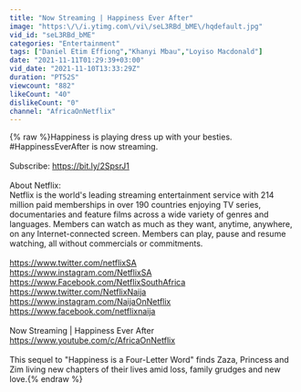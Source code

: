 ```yaml
---
title: "Now Streaming | Happiness Ever After"
image: "https:\/\/i.ytimg.com\/vi\/seL3RBd_bME\/hqdefault.jpg"
vid_id: "seL3RBd_bME"
categories: "Entertainment"
tags: ["Daniel Etim Effiong","Khanyi Mbau","Loyiso Macdonald"]
date: "2021-11-11T01:29:39+03:00"
vid_date: "2021-11-10T13:33:29Z"
duration: "PT52S"
viewcount: "882"
likeCount: "40"
dislikeCount: "0"
channel: "AfricaOnNetflix"
---
```

{% raw %}Happiness is playing dress up with your besties. #HappinessEverAfter is now streaming.<br /><br />Subscribe: <a rel="nofollow" target="blank" href="https://bit.ly/2SpsrJ1">https://bit.ly/2SpsrJ1</a><br /><br />About Netflix:<br />Netflix is the world's leading streaming entertainment service with 214 million paid memberships in over 190 countries enjoying TV series, documentaries and feature films across a wide variety of genres and languages. Members can watch as much as they want, anytime, anywhere, on any Internet-connected screen. Members can play, pause and resume watching, all without commercials or commitments.<br /><br /><a rel="nofollow" target="blank" href="https://www.twitter.com/netflixSA">https://www.twitter.com/netflixSA</a> <br /><a rel="nofollow" target="blank" href="https://www.instagram.com/NetflixSA">https://www.instagram.com/NetflixSA</a> <br /><a rel="nofollow" target="blank" href="https://www.Facebook.com/NetflixSouthAfrica">https://www.Facebook.com/NetflixSouthAfrica</a> <br /><a rel="nofollow" target="blank" href="https://www.twitter.com/NetflixNaija">https://www.twitter.com/NetflixNaija</a> <br /><a rel="nofollow" target="blank" href="https://www.instagram.com/NaijaOnNetflix">https://www.instagram.com/NaijaOnNetflix</a> <br /><a rel="nofollow" target="blank" href="https://www.facebook.com/netflixnaija">https://www.facebook.com/netflixnaija</a><br /><br />Now Streaming | Happiness Ever After<br /><a rel="nofollow" target="blank" href="https://www.youtube.com/c/AfricaOnNetflix">https://www.youtube.com/c/AfricaOnNetflix</a><br /><br />This sequel to &quot;Happiness is a Four-Letter Word&quot; finds Zaza, Princess and Zim living new chapters of their lives amid loss, family grudges and new love.{% endraw %}
